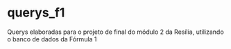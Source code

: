# querys_f1
Querys elaboradas para o projeto de final do módulo 2 da Resília, utilizando o banco de dados da Fórmula 1

